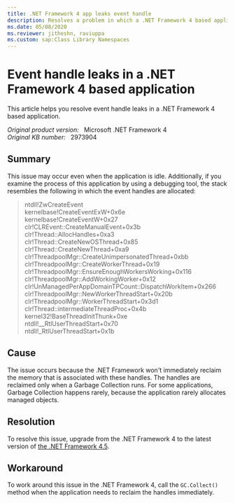 ```yaml
---
title: .NET Framework 4 app leaks event handle
description: Resolves a problem in which a .NET Framework 4 based application may leak event handles. This problem occurs even when the application is idle.
ms.date: 05/08/2020
ms.reviewer: jitheshn, raviuppa
ms.custom: sap:Class Library Namespaces
---
```

# Event handle leaks in a .NET Framework 4 based application

This article helps you resolve event handle leaks in a .NET Framework 4 based application.

_Original product version:_ &nbsp; Microsoft .NET Framework 4  
_Original KB number:_ &nbsp; 2973904

## Summary

This issue may occur even when the application is idle. Additionally, if you examine the process of this application by using a debugging tool, the stack resembles the following in which the event handles are allocated:

> ntdll!ZwCreateEvent  
> kernelbase!CreateEventExW+0x6e  
> kernelbase!CreateEventW+0x27  
> clr!CLREvent::CreateManualEvent+0x3b  
> clr!Thread::AllocHandles+0xa3  
> clr!Thread::CreateNewOSThread+0x85  
> clr!Thread::CreateNewThread+0xa9  
> clr!ThreadpoolMgr::CreateUnimpersonatedThread+0xbb  
> clr!ThreadpoolMgr::CreateWorkerThread+0x19  
> clr!ThreadpoolMgr::EnsureEnoughWorkersWorking+0x116  
> clr!ThreadpoolMgr::AddWorkingWorker+0x12  
> clr!UnManagedPerAppDomainTPCount::DispatchWorkItem+0x266  
> clr!ThreadpoolMgr::NewWorkerThreadStart+0x20b  
> clr!ThreadpoolMgr::WorkerThreadStart+0x3d1  
> clr!Thread::intermediateThreadProc+0x4b  
> kernel32!BaseThreadInitThunk+0xe  
> ntdll!__RtlUserThreadStart+0x70  
> ntdll!_RtlUserThreadStart+0x1b  

## Cause

The issue occurs because the .NET Framework won't immediately reclaim the memory that is associated with these handles. The handles are reclaimed only when a Garbage Collection runs. For some applications, Garbage Collection happens rarely, because the application rarely allocates managed objects.

## Resolution

To resolve this issue, upgrade from the .NET Framework 4 to the latest version of [the .NET Framework 4.5](/dotnet/framework/install/guide-for-developers).

## Workaround

To work around this issue in the .NET Framework 4, call the `GC.Collect()` method when the application needs to reclaim the handles immediately.
